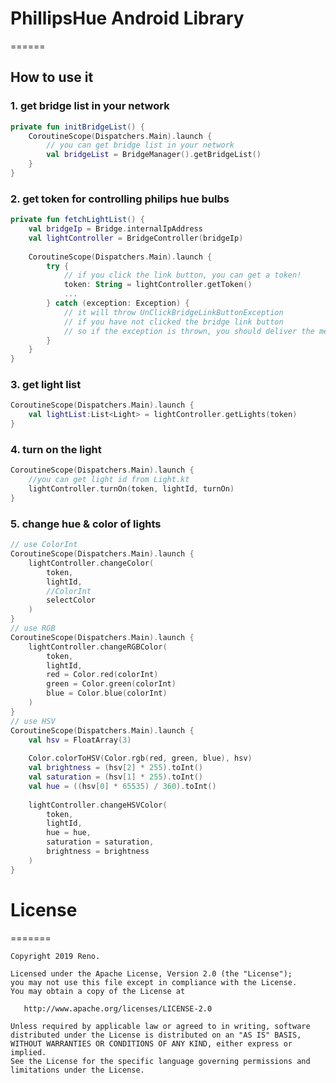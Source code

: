 # PhillipsHue Android Library
======

## How to use it

### 1. get bridge list in your network
```kotlin
private fun initBridgeList() {
    CoroutineScope(Dispatchers.Main).launch {
        // you can get bridge list in your network
        val bridgeList = BridgeManager().getBridgeList()
    }
}
```

### 2. get token for controlling philips hue bulbs
```kotlin
private fun fetchLightList() {
    val bridgeIp = Bridge.internalIpAddress
    val lightController = BridgeController(bridgeIp)
    
    CoroutineScope(Dispatchers.Main).launch {
        try {
            // if you click the link button, you can get a token!
            token: String = lightController.getToken()
            ...
        } catch (exception: Exception) {
            // it will throw UnClickBridgeLinkButtonException
            // if you have not clicked the bridge link button
            // so if the exception is thrown, you should deliver the message like "click the bridge button"
        }
    }
}

```
### 3. get light list 
```kotlin
CoroutineScope(Dispatchers.Main).launch {
    val lightList:List<Light> = lightController.getLights(token)
}
```
### 4. turn on the light
```kotlin
CoroutineScope(Dispatchers.Main).launch {
    //you can get light id from Light.kt
    lightController.turnOn(token, lightId, turnOn)
}
```
### 5. change hue & color of lights
```kotlin
// use ColorInt
CoroutineScope(Dispatchers.Main).launch {
    lightController.changeColor(
        token,
        lightId,
        //ColorInt
        selectColor
    )
}
// use RGB
CoroutineScope(Dispatchers.Main).launch {
    lightController.changeRGBColor(
        token,
        lightId,
        red = Color.red(colorInt)
        green = Color.green(colorInt)
        blue = Color.blue(colorInt)
    )
}
// use HSV
CoroutineScope(Dispatchers.Main).launch {
    val hsv = FloatArray(3)
    
    Color.colorToHSV(Color.rgb(red, green, blue), hsv)
    val brightness = (hsv[2] * 255).toInt()
    val saturation = (hsv[1] * 255).toInt()
    val hue = ((hsv[0] * 65535) / 360).toInt()
    
    lightController.changeHSVColor(
        token,
        lightId,
        hue = hue,
        saturation = saturation,
        brightness = brightness
    )
}

```

# License
=======

    Copyright 2019 Reno.

    Licensed under the Apache License, Version 2.0 (the "License");
    you may not use this file except in compliance with the License.
    You may obtain a copy of the License at

       http://www.apache.org/licenses/LICENSE-2.0

    Unless required by applicable law or agreed to in writing, software
    distributed under the License is distributed on an "AS IS" BASIS,
    WITHOUT WARRANTIES OR CONDITIONS OF ANY KIND, either express or implied.
    See the License for the specific language governing permissions and
    limitations under the License.

